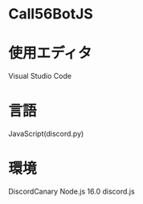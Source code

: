 # Call56BotJS

# 使用エディタ
Visual Studio Code

# 言語
JavaScript(discord.py)

# 環境
DiscordCanary
Node.js 16.0
discord.js
